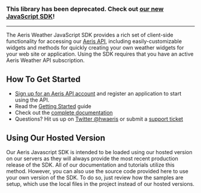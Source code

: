 ### This library has been deprecated. Check out [our new JavaScript SDK](https://www.aerisweather.com/support/docs/toolkits/aeris-js-sdk/)!
---

The Aeris Weather JavaScript SDK provides a rich set of client-side functionality for accessing our [Aeris API](http://www.hamweather.com/products/aeris-api/), including easily-customizable widgets and methods for quickly creating your own weather widgets for your web site or application. Using the SDK requires that you have an active Aeris Weather API subscription.

## How To Get Started

- [Sign up for an Aeris API account](http://www.hamweather.com/products/aeris-api/) and register an application to start using the API.
- Read the [Getting Started](http://www.hamweather.com/support/documentation/web/js/getting-started/) guide
- Check out the [complete documentation](http://www.hamweather.com/support/documentation/web/js/)
- Questions? Hit us up on [Twitter @hwaeris](http://www.twitter.com/hwaeris) or submit a [support ticket](http://helpdesk.hamweather.com)

## Using Our Hosted Version

Our Aeris Javascript SDK is intended to be loaded using our hosted version on our servers as they will always provide the most recent production release of the SDK. All of our documentation and tutorials utilize this method. However, you can also use the source code provided here to use your own version of the SDK. To do so, just review how the samples are setup, which use the local files in the project instead of our hosted versions.
